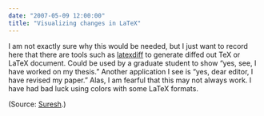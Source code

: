 ```yaml
---
date: "2007-05-09 12:00:00"
title: "Visualizing changes in LaTeX"
---
```




I am not exactly sure why this would be needed, but I just want to record here that there are tools such as [latexdiff](http://www.ctan.org/tex-archive/support/latexdiff/) to generate diffed out TeX or LaTeX document. Could be used by a graduate student to show &ldquo;yes, see, I have worked on my thesis.&rdquo; Another application I see is &ldquo;yes, dear editor, I have revised my paper.&rdquo; Alas, I am fearful that this may not always work. I have had bad luck using colors with some LaTeX formats.

(Source: [Suresh](http://blog.geomblog.org/2007/05/tracking-changes-in-latex.html).)

